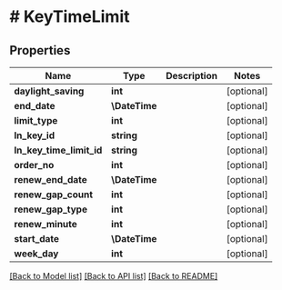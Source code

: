 # # KeyTimeLimit

## Properties

Name | Type | Description | Notes
------------ | ------------- | ------------- | -------------
**daylight_saving** | **int** |  | [optional]
**end_date** | **\DateTime** |  | [optional]
**limit_type** | **int** |  | [optional]
**ln_key_id** | **string** |  | [optional]
**ln_key_time_limit_id** | **string** |  | [optional]
**order_no** | **int** |  | [optional]
**renew_end_date** | **\DateTime** |  | [optional]
**renew_gap_count** | **int** |  | [optional]
**renew_gap_type** | **int** |  | [optional]
**renew_minute** | **int** |  | [optional]
**start_date** | **\DateTime** |  | [optional]
**week_day** | **int** |  | [optional]

[[Back to Model list]](../../README.md#models) [[Back to API list]](../../README.md#endpoints) [[Back to README]](../../README.md)
